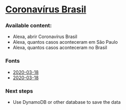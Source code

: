 # [Coronavírus Brasil][skill_page]

### Available content:

* Alexa, abrir Coronavírus Brasil
* Alexa, quantos casos aconteceram em São Paulo
* Alexa, quantos casos aconteceram no Brasil

[skill_page]: https://github.com/linqueta/coronavirus-brazil-skill

### Fonts

* [2020-03-18](https://g1.globo.com/bemestar/coronavirus/noticia/2020/03/18/casos-de-coronavirus-no-brasil-em-18-de-marco.ghtml)
* [2020-03-18](https://g1.globo.com/bemestar/coronavirus/noticia/2020/03/18/brasil-tem-428-casos-confirmados-de-novo-coronavirus-diz-ministerio-da-saude.ghtml)

### Next steps

* Use DynamoDB or other database to save the data
